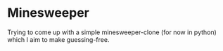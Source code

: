 # Minesweeper
Trying to come up with a simple minesweeper-clone (for now in python) which I aim to make guessing-free.
